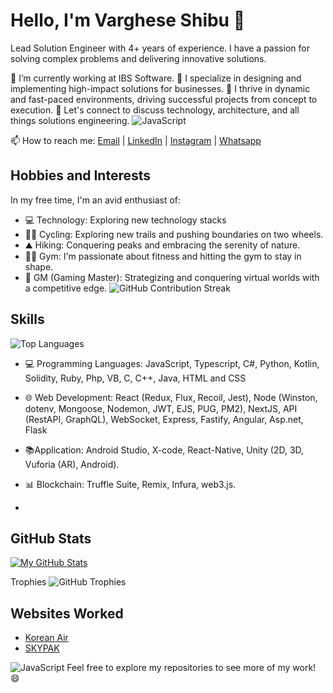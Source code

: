 # Hello, I'm Varghese Shibu 👋

Lead Solution Engineer with 4+ years of experience. I have a passion for solving complex problems and delivering innovative solutions.


🔭 I’m currently working at IBS Software.
🔧 I specialize in designing and implementing high-impact solutions for businesses.
🚀 I thrive in dynamic and fast-paced environments, driving successful projects from concept to execution.
💬 Let's connect to discuss technology, architecture, and all things solutions engineering.
![JavaScript](https://img.shields.io/badge/JavaScript-Expert-yellow.svg) 


📫 How to reach me: [Email](mailto:thevargheseshibu@gmail.com) | [LinkedIn](https://www.linkedin.com/in/thevargheseshibu/) | [Instagram](https://www.instagram.com/thevargiz/) | [Whatsapp](https://wa.me/9496229341)

## Hobbies and Interests

In my free time, I'm an avid enthusiast of:
- 💻 Technology: Exploring new technology stacks
- 🚴‍♂️ Cycling: Exploring new trails and pushing boundaries on two wheels.
- ⛰️ Hiking: Conquering peaks and embracing the serenity of nature.
- 🏋️‍♂️ Gym: I'm passionate about fitness and hitting the gym to stay in shape.
- 🎲 GM (Gaming Master): Strategizing and conquering virtual worlds with a competitive edge.
![GitHub Contribution Streak](https://github-readme-streak-stats.herokuapp.com/?user=thevargheseshibu)

## Skills

![Top Languages](https://github-readme-stats.vercel.app/api/top-langs/?username=thevargheseshibu&layout=compact)

- 💻 Programming Languages: JavaScript, Typescript, C#, Python, Kotlin, Solidity, Ruby, Php, VB, C, C++, Java, HTML and CSS

- 🌐 Web Development:  React (Redux, Flux, Recoil, Jest), Node (Winston, dotenv, Mongoose, Nodemon,
JWT, EJS, PUG, PM2), NextJS, API (RestAPI, GraphQL), WebSocket, Express, Fastify, Angular, Asp.net, Flask

 
- 📚Application: Android Studio, X-code, React-Native, Unity (2D, 3D, Vuforia (AR), Android).

- 📊 Blockchain: Truffle Suite, Remix, Infura, web3.js.
- 

## GitHub Stats

[![My GitHub Stats](https://github-readme-stats.vercel.app/api?username=thevargheseshibu&show_icons=true&theme=dark)](https://github.com/anuraghazra/github-readme-stats)

Trophies
![GitHub Trophies]([https://github-profile-trophy.vercel.app/?username=thevargheseshibu](https://drive.google.com/file/d/19v87LIFcW1PRkSiCGfcHMXgmoSP-MFqx/view))





## Websites Worked

- [Korean Air ](https://cargo.koreanair.com/en/home)
- [SKYPAK](https://www.skypaktours.co.jp/)



![JavaScript]( https://drive.google.com/file/d/19v87LIFcW1PRkSiCGfcHMXgmoSP-MFqx/view) 
Feel free to explore my repositories to see more of my work! 😄
